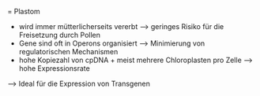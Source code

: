 = Plastom
- wird immer mütterlicherseits vererbt --> geringes Risiko für die Freisetzung durch Pollen
- Gene sind oft in Operons organisiert --> Minimierung von regulatorischen Mechanismen
- hohe Kopiezahl von cpDNA + meist mehrere Chloroplasten pro Zelle --> hohe Expressionsrate

--> Ideal für die Expression von Transgenen